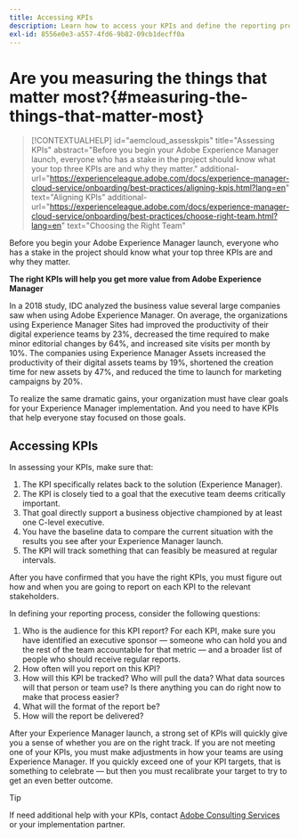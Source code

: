 ```yaml
---
title: Accessing KPIs
description: Learn how to access your KPIs and define the reporting process 
exl-id: 8556e0e3-a557-4fd6-9b82-09cb1decff0a
---
```

# Are you measuring the things that matter most?{#measuring-the-things-that-matter-most}

>[!CONTEXTUALHELP]
>id="aemcloud_assesskpis"
>title="Assessing KPIs"
>abstract="Before you begin your Adobe Experience Manager launch, everyone who has a stake in the project should know what your top three KPIs are and why they matter."
>additional-url="https://experienceleague.adobe.com/docs/experience-manager-cloud-service/onboarding/best-practices/aligning-kpis.html?lang=en" text="Aligning KPIs"
>additional-url="https://experienceleague.adobe.com/docs/experience-manager-cloud-service/onboarding/best-practices/choose-right-team.html?lang=en" text="Choosing the Right Team"

Before you begin your Adobe Experience Manager launch, everyone who has a stake in the project should know what your top three KPIs are and why they matter.

**The right KPIs will help you get more value from Adobe Experience Manager**


In a 2018 study, IDC analyzed the business value several large companies saw when using Adobe Experience Manager. On average, the organizations using Experience Manager Sites had improved the productivity of their digital experience teams by 23%, decreased the time required to make minor editorial changes by 64%, and increased site visits per month by 10%. The companies using Experience Manager Assets increased the productivity of their digital assets teams by 19%, shortened the creation time for new assets by 47%, and reduced the time to launch for marketing campaigns by 20%.

To realize the same dramatic gains, your organization must have clear goals for your Experience Manager implementation. And you need to have KPIs that help everyone stay focused on those goals.

## Accessing KPIs 

In assessing your KPIs, make sure that:

1.  The KPI specifically relates back to the solution (Experience Manager).
1.  The KPI is closely tied to a goal that the executive team deems critically important.
1.  That goal directly support a business objective championed by at least one C-level executive.
1.  You have the baseline data to compare the current situation with the results you see after your Experience Manager launch.
1.  The KPI will track something that can feasibly be measured at regular intervals.

After you have confirmed that you have the right KPIs, you must figure out how and when you are going to report on each KPI to the relevant stakeholders.

In defining your reporting process, consider the following questions:

1.  Who is the audience for this KPI report? For each KPI, make sure you have identified an executive sponsor — someone who can hold you and the rest of the team accountable for that metric — and a broader list of people who should receive regular reports.
1.  How often will you report on this KPI?
1.  How will this KPI be tracked? Who will pull the data? What data sources will that person or team use? Is there anything you can do right now to make that process easier?
1.  What will the format of the report be?
1.  How will the report be delivered?

After your Experience Manager launch, a strong set of KPIs will quickly give you a sense of whether you are on the right track. If you are not meeting one of your KPIs, you must make adjustments in how your teams are using Experience Manager. If you quickly exceed one of your KPI targets, that is something to celebrate — but then you must recalibrate your target to try to get an even better outcome.

>[!TIP]
>
> If need additional help with your KPIs, contact [Adobe Consulting Services](https://www.adobe.com/experience-cloud/consulting-services.html) or your implementation partner.
